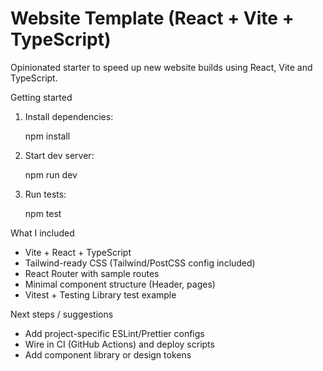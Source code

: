 # Website Template (React + Vite + TypeScript)

Opinionated starter to speed up new website builds using React, Vite and TypeScript.

Getting started

1. Install dependencies:

   npm install

2. Start dev server:

   npm run dev

3. Run tests:

   npm test

What I included

- Vite + React + TypeScript
- Tailwind-ready CSS (Tailwind/PostCSS config included)
- React Router with sample routes
- Minimal component structure (Header, pages)
- Vitest + Testing Library test example

Next steps / suggestions

- Add project-specific ESLint/Prettier configs
- Wire in CI (GitHub Actions) and deploy scripts
- Add component library or design tokens
